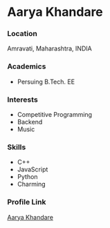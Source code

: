 # Aarya Khandare

### Location

Amravati, Maharashtra, INDIA

### Academics

- Persuing B.Tech. EE 

### Interests

- Competitive Programming
- Backend
- Music


### Skills

- C++
- JavaScript
- Python
- Charming


### Profile Link

[Aarya Khandare](https://github.com/aaryak1369)

